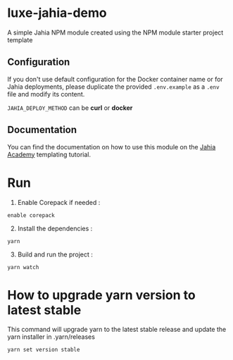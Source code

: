 # luxe-jahia-demo

A simple Jahia NPM module created using the NPM module starter project template

## Configuration

If you don't use default configuration for the Docker container name or for Jahia deployments, please duplicate the provided `.env.example` as a `.env` file and modify its content.

`JAHIA_DEPLOY_METHOD` can be **curl** or **docker**

## Documentation

You can find the documentation on how to use this module on the [Jahia Academy](https://academy.jahia.com/get-started/developers/templating) templating tutorial.

# Run

1) Enable Corepack if needed : 

`enable corepack`

2) Install the dependencies :

``yarn``

3) Build and run the project :

``yarn watch``

# How to upgrade yarn version to latest stable

This command will upgrade yarn  to the latest stable release and update the yarn installer in .yarn/releases

``yarn set version stable``
